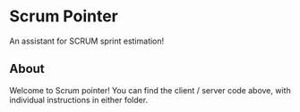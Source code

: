 # Scrum Pointer

An assistant for SCRUM sprint estimation!

## About

Welcome to Scrum pointer! You can find the client / server code above, with individual instructions in either folder.